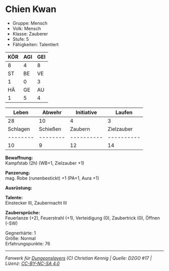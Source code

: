 # Chien Kwan  
- Gruppe: Mensch  
- Volk: Mensch  
- Klasse: Zauberer  
- Stufe: 5  
- Fähigkeiten: Talentiert  


| KÖR | AGI | GEI |  
| --- | --- | --- |  
| 8   | 4   | 8   |
| ST  | BE  | VE  |  
| 1   | 0   | 3   |
| HÄ  | GE  | AU  |  
| 1   | 5   | 4   |


| Leben    | Abwehr   | Initiative | Laufen     |
| -------- | -------- | ---------- | ---------- |
| 28       | 10       | 4          | 3          |
| Schlagen | Schießen | Zaubern    | Zielzauber |
| -------- | -------- | ---------- | ---------- |
| 10       | 9        | 12         | 14         |

**Bewaffnung:**  
Kampfstab (2h) (WB+1, Zielzauber +1)

**Panzerung:**  
mag. Robe (runenbestickt) +1 (PA+1, Aura +1)

**Ausrüstung:**  


**Talente:**  
Einstecker III, Zaubermacht III

**Zaubersprüche:**  
Feuerlanze (+2), Feuerstrahl (+1), Verteidigung (0), Zaubertrick (0), Öffnen (-SW)

Gegnerhärte: 1  
Größe: Normal  
Erfahrungspunkte: 76  



___
*Fanwerk für [Dungeonslayers](https://www.dungeonslayers.net/) (C) Christian Kennig | Quelle: D2GO #17 | Lizenz: [CC-BY-NC-SA 4.0](https://creativecommons.org/licenses/by-nc-sa/4.0/deed.de)*